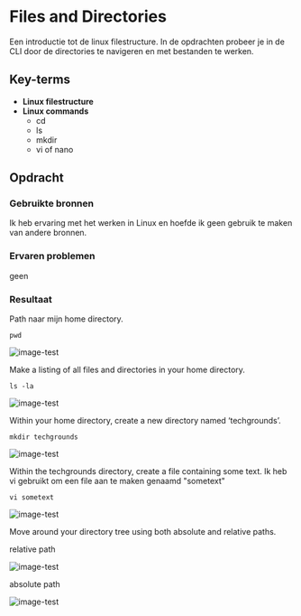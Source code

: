 # Files and Directories
Een introductie tot de linux filestructure. In de opdrachten probeer je in de CLI door de directories te navigeren en met bestanden te werken.

## Key-terms
- **Linux filestructure**
- **Linux commands**
    - cd
    - ls
    - mkdir
    - vi of nano

## Opdracht
### Gebruikte bronnen
Ik heb ervaring met het werken in Linux en hoefde ik geen gebruik te maken van andere bronnen.

### Ervaren problemen
geen

### Resultaat
Path naar mijn home directory.


```pwd```

![image-test](https://github.com/kaman-codes/techgrounds-kaman/blob/main/00_includes/LNX-02_screenshot01.PNG)


Make a listing of all files and directories in your home directory.

```ls -la```

![image-test](https://github.com/kaman-codes/techgrounds-kaman/blob/main/00_includes/LNX-02_screenshot02.PNG)

Within your home directory, create a new directory named ‘techgrounds’.

```mkdir techgrounds```

![image-test](https://github.com/kaman-codes/techgrounds-kaman/blob/main/00_includes/LNX-02_screenshot03.PNG)

Within the techgrounds directory, create a file containing some text.
Ik heb vi gebruikt om een file aan te maken genaamd "sometext"

```vi sometext```

![image-test](https://github.com/kaman-codes/techgrounds-kaman/blob/main/00_includes/LNX-02_screenshot04.PNG)

Move around your directory tree using both absolute and relative paths.

relative path

![image-test](https://github.com/kaman-codes/techgrounds-kaman/blob/main/00_includes/LNX-02_screenshot05.PNG)

absolute path

![image-test](https://github.com/kaman-codes/techgrounds-kaman/blob/main/00_includes/LNX-02_screenshot06.PNG)



